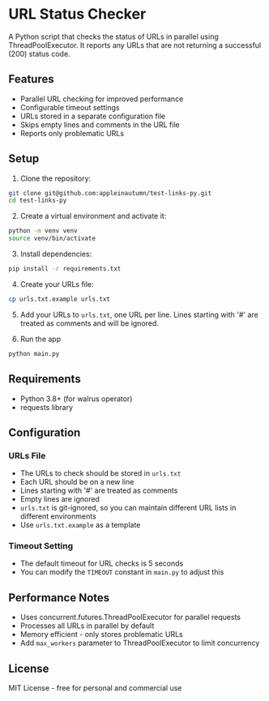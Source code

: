 # URL Status Checker

A Python script that checks the status of URLs in parallel using ThreadPoolExecutor. It reports any URLs that are not returning a successful (200) status code.

## Features

- Parallel URL checking for improved performance
- Configurable timeout settings
- URLs stored in a separate configuration file
- Skips empty lines and comments in the URL file
- Reports only problematic URLs

## Setup

1. Clone the repository:

```bash
git clone git@github.com:appleinautumn/test-links-py.git
cd test-links-py
```

2. Create a virtual environment and activate it:

```bash
python -m venv venv
source venv/bin/activate
```

3. Install dependencies:

```bash
pip install -r requirements.txt
```

4. Create your URLs file:

```bash
cp urls.txt.example urls.txt
```

5. Add your URLs to `urls.txt`, one URL per line. Lines starting with '#' are treated as comments and will be ignored.

6. Run the app

```bash
python main.py
```

## Requirements
- Python 3.8+ (for walrus operator)
- requests library

## Configuration

### URLs File
- The URLs to check should be stored in `urls.txt`
- Each URL should be on a new line
- Lines starting with '#' are treated as comments
- Empty lines are ignored
- `urls.txt` is git-ignored, so you can maintain different URL lists in different environments
- Use `urls.txt.example` as a template

### Timeout Setting
- The default timeout for URL checks is 5 seconds
- You can modify the `TIMEOUT` constant in `main.py` to adjust this

## Performance Notes
- Uses concurrent.futures.ThreadPoolExecutor for parallel requests
- Processes all URLs in parallel by default
- Memory efficient - only stores problematic URLs
- Add `max_workers` parameter to ThreadPoolExecutor to limit concurrency

## License
MIT License - free for personal and commercial use
